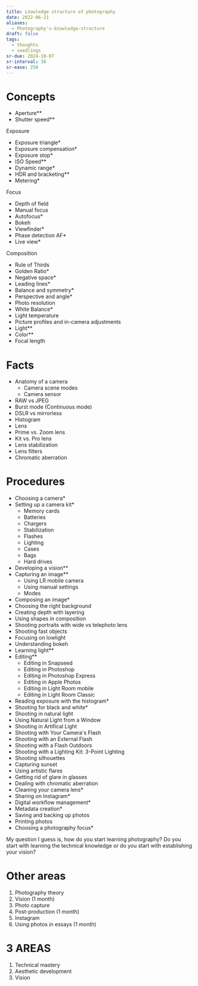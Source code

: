```yaml
---
title: Lnowledge structure of photography
date: 2022-06-21
aliases:
  - Photography's-knowledge-structure
draft: false
tags:
  - thoughts
  - seedlings
sr-due: 2024-10-07
sr-interval: 36
sr-ease: 250
---
```

# Concepts

- Aperture**
- Shutter speed**

Exposure
- Exposure triangle*
- Exposure compensation*
- Exposure stop*
- ISO Speed**
- Dynamic range*
- HDR and bracketing**
- Metering*

Focus
- Depth of field
- Manual focus
- Autofocus*
- Bokeh
- Viewfinder*
- Phase detection AF*
- Live view*

Composition
- Rule of Thirds
- Golden Ratio*
- Negative space*
- Leading lines*
- Balance and symmetry*
- Perspective and angle*
- Photo resolution
- White Balance*
- Light temperature
- Picture profiles and in-camera adjustments
- Light**
- Color**
- Focal length

# Facts

- Anatomy of a camera
	- Camera scene modes
	- Camera sensor
- RAW vs JPEG
- Burst mode (Continuous mode)
- DSLR vs mirrorless
- Histogram
- Lens
- Prime vs. Zoom lens
- Kit vs. Pro lens
- Lens stabilization
- Lens filters
- Chromatic aberration

# Procedures

- Choosing a camera*
- Setting up a camera kit*
	- Memory cards
	- Batteries
	- Chargers
	- Stabilization
	- Flashes
	- Lighting
	- Cases
	- Bags
	- Hard drives
- Developing a vision**
- Capturing an image**
	- Using LR mobile camera
	- Using manual settings
	- Modes
- Composing an image*
- Choosing the right background
- Creating depth with layering
- Using shapes in composition
- Shooting portraits with wide vs telephoto lens
- Shooting fast objects
- Focusing on lowlight
- Understanding bokeh
- Learning light**
- Editing**
	- Editing in Snapseed
	- Editing in Photoshop
	- Editing in Photoshop Express
	- Editing in Apple Photos
	- Editing in Light Room mobile
	- Editing in Light Room Classic
- Reading exposure with the histogram*
- Shooting for black and white*
- Shooting in natural light
- Using Natural Light from a Window
- Shooting in Artifical Light
- Shooting with Your Camera's Flash
- Shooting with an External Flash
- Shooting with a Flash Outdoors
- Shooting with a Lighting Kit: 3-Point Lighting
- Shooting silhouettes
- Capturing sunset
- Using artistic flares
- Getting rid of glare in glasses
- Dealing with chromatic aberration
- Cleaning your camera lens*
- Sharing on Instagram*
- Digital workflow management*
- Metadata creation*
- Saving and backing up photos
- Printing photos
- Choosing a photography focus*

My question I guess is, how do you start learning photography? Do you start with learning the technical knowledge or do you start with establishing your vision?

# Other areas

1. Photography theory
2. Vision (1 month)
3. Photo capture
4. Post-production (1 month)
5. Instagram
6. Using photos in essays (1 month)

# 3 AREAS

1. Technical mastery
2. Aesthetic development
3. Vision